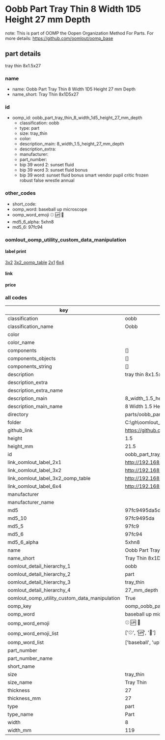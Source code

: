 # Oobb Part Tray Thin 8 Width 1D5 Height 27 mm Depth  

note: This is part of OOMP the Oopen Organization Method For Parts. For more details: https://github.com/oomlout/oomp_base

##  part details
  



tray thin 8x1.5x27



### name
* name: Oobb Part Tray Thin 8 Width 1D5 Height 27 mm Depth
* name_short: Tray Thin 8x1D5x27 
### id
* oomp_id: oobb_part_tray_thin_8_width_1d5_height_27_mm_depth
  * classification: oobb
  * type: part
  * size: tray_thin
  * color: 
  * description_main: 8_width_1.5_height_27_mm_depth
  * description_extra: 
  * manufacturer: 
  * part_number: 
  * bip 39 word 2: sunset fluid
  * bip 39 word 3: sunset fluid bonus
  * bip 39 word: sunset fluid bonus smart vendor pupil critic frozen robust false wrestle annual

### other_codes
* short_code: 
* oomp_word: baseball up microscope
* oomp_word_emoji :baseball: :up: :microscope:
* md5_6_alpha: 5xhn8
* md5_6: 97fc94






### oomlout_oomp_utility_custom_data_manipulation
#### label print
[3x2](http://192.168.1.245:1112/?label=oomp%205xhn8)
[3x2_oomp_table](http://192.168.1.108:1112/?label=oomp%205xhn8)
[2x1](http://192.168.1.242:1112/?label=oomp%205xhn8)
[6x4](http://192.168.1.55:1112/?label=oomp%205xhn8)    

#### link

                              

#### price







### all codes 
| key | value |  
| --- | --- |  
| classification | oobb |  
| classification_name | Oobb |  
| color |  |  
| color_name |  |  
| components | [] |  
| components_objects | [] |  
| components_string | [] |  
| description | tray thin 8x1.5x27 |  
| description_extra |  |  
| description_extra_name |  |  
| description_main | 8_width_1.5_height_27_mm_depth |  
| description_main_name | 8 Width 1.5 Height 27 mm Depth |  
| directory | parts/oobb_part_tray_thin_8_width_1d5_height_27_mm_depth |  
| folder | C:\gh\oomlout_oobb_version_4_generated_parts\parts\oobb_part_tray_thin_8_width_1d5_height_27_mm_depth |  
| github_link | https://github.com/oomlout/oomlout_oomp_part_src/tree/main/parts/oobb_part_tray_thin_8_width_1d5_height_27_mm_depth |  
| height | 1.5 |  
| height_mm | 21.5 |  
| id | oobb_part_tray_thin_8_width_1d5_height_27_mm_depth |  
| link_oomlout_label_2x1 | http://192.168.1.242:1112/?label=oomp%205xhn8 |  
| link_oomlout_label_3x2 | http://192.168.1.245:1112/?label=oomp%205xhn8 |  
| link_oomlout_label_3x2_oomp_table | http://192.168.1.108:1112/?label=oomp%205xhn8 |  
| link_oomlout_label_6x4 | http://192.168.1.55:1112/?label=oomp%205xhn8 |  
| manufacturer |  |  
| manufacturer_name |  |  
| md5 | 97fc9495da5da67ab7f91cc832d66ecc |  
| md5_10 | 97fc9495da |  
| md5_5 | 97fc9 |  
| md5_6 | 97fc94 |  
| md5_6_alpha | 5xhn8 |  
| name | Oobb Part Tray Thin 8 Width 1D5 Height 27 mm Depth |  
| name_short | Tray Thin 8x1D5x27  |  
| oomlout_detail_hierarchy_1 | oobb |  
| oomlout_detail_hierarchy_2 | part |  
| oomlout_detail_hierarchy_3 | tray_thin |  
| oomlout_detail_hierarchy_4 | 27_mm_depth |  
| oomlout_oomp_utility_custom_data_manipulation | True |  
| oomp_key | oomp_oobb_part_tray_thin_8_width_1d5_height_27_mm_depth |  
| oomp_word | baseball up microscope |  
| oomp_word_emoji | :baseball: :up: :microscope: |  
| oomp_word_emoji_list | [':baseball:', ':up:', ':microscope:'] |  
| oomp_word_list | ['baseball', 'up', 'microscope'] |  
| part_number |  |  
| part_number_name |  |  
| short_name |  |  
| size | tray_thin |  
| size_name | Tray Thin |  
| thickness | 27 |  
| thickness_mm | 27 |  
| type | part |  
| type_name | Part |  
| width | 8 |  
| width_mm | 119 |  
